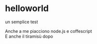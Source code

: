 # helloworld
un semplice test

Anche a me piacciono node.js e coffescript  
E anche il tiramisù
dopo
